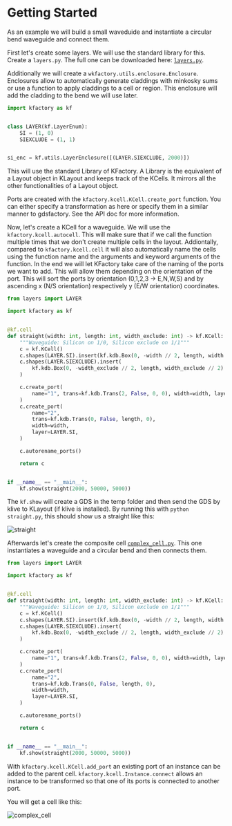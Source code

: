 # Getting Started

As an example we will build a small waveduide and instantiate a circular bend waveguide and connect them.

First let's create some layers. We will use the standard library for this.
Create a `layers.py`. The full one can be downloaded here: [`layers.py`](./layers.py).

Additionally we will create a `wkfactory.utils.enclosure.Enclosure`. Enclosures allow to automatically generate claddings with minkosky sums or use a function to apply claddings to a cell or region. This enclosure will add the cladding to the bend we will use later.

```python
import kfactory as kf


class LAYER(kf.LayerEnum):
    SI = (1, 0)
    SIEXCLUDE = (1, 1)


si_enc = kf.utils.LayerEnclosure([(LAYER.SIEXCLUDE, 2000)])
```

This will use the standard Library of KFactory.
A Library is the equivalent of a Layout object in KLayout and keeps track of the KCells.
It mirrors all the other functionalities of a Layout object.

Ports are created with the `kfactory.kcell.KCell.create_port` function. You can either specify a transformation as here or specify them in a similar manner to gdsfactory. See the API doc for more information.

Now, let's create a KCell for a waveguide. We will use the `kfactory.kcell.autocell`.
This will make sure that if we call the function multiple times that we don't create multiple cells in the layout.
Addiontally, compared to `kfactory.kcell.cell` it will also automatically name the cells using
the function name and the arguments and keyword arguments of the function.
In the end we will let KFactory take care of the naming of the ports we want to add.
This will allow them depending on the orientation of the port. This will sort the ports by orientation
(0,1,2,3 -> E,N,W,S) and by ascending x (N/S orientation) respectively y (E/W orientation) coordinates.

```python
from layers import LAYER

import kfactory as kf


@kf.cell
def straight(width: int, length: int, width_exclude: int) -> kf.KCell:
    """Waveguide: Silicon on 1/0, Silicon exclude on 1/1"""
    c = kf.KCell()
    c.shapes(LAYER.SI).insert(kf.kdb.Box(0, -width // 2, length, width // 2))
    c.shapes(LAYER.SIEXCLUDE).insert(
        kf.kdb.Box(0, -width_exclude // 2, length, width_exclude // 2)
    )

    c.create_port(
        name="1", trans=kf.kdb.Trans(2, False, 0, 0), width=width, layer=LAYER.SI
    )
    c.create_port(
        name="2",
        trans=kf.kdb.Trans(0, False, length, 0),
        width=width,
        layer=LAYER.SI,
    )

    c.autorename_ports()

    return c


if __name__ == "__main__":
    kf.show(straight(2000, 50000, 5000))
```

The ``kf.show`` will create a GDS in the temp folder and then send the GDS by klive to KLayout (if klive is installed).
By running this with ``python straight.py``, this should show us a straight like this:

![straight](./_static/straight.png)

Afterwards let's create the composite cell [`complex_cell.py`](./complex_cell.py). This one instantiates a waveguide and a circular bend and then connects them.

```python
from layers import LAYER

import kfactory as kf


@kf.cell
def straight(width: int, length: int, width_exclude: int) -> kf.KCell:
    """Waveguide: Silicon on 1/0, Silicon exclude on 1/1"""
    c = kf.KCell()
    c.shapes(LAYER.SI).insert(kf.kdb.Box(0, -width // 2, length, width // 2))
    c.shapes(LAYER.SIEXCLUDE).insert(
        kf.kdb.Box(0, -width_exclude // 2, length, width_exclude // 2)
    )

    c.create_port(
        name="1", trans=kf.kdb.Trans(2, False, 0, 0), width=width, layer=LAYER.SI
    )
    c.create_port(
        name="2",
        trans=kf.kdb.Trans(0, False, length, 0),
        width=width,
        layer=LAYER.SI,
    )

    c.autorename_ports()

    return c


if __name__ == "__main__":
    kf.show(straight(2000, 50000, 5000))
```

With `kfactory.kcell.KCell.add_port` an existing port of an instance can be added to the parent cell. `kfactory.kcell.Instance.connect` allows an instance to be transformed so that one of its ports is connected to another port.

You will get a cell like this:

![complex_cell](_static/complex.png)
